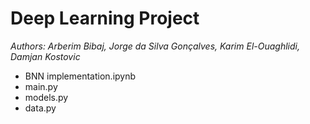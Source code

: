 # Deep Learning Project 

*Authors: Arberim Bibaj, Jorge da Silva Gonçalves, Karim El-Ouaghlidi, Damjan Kostovic*


* BNN implementation.ipynb
* main.py
* models.py
* data.py


